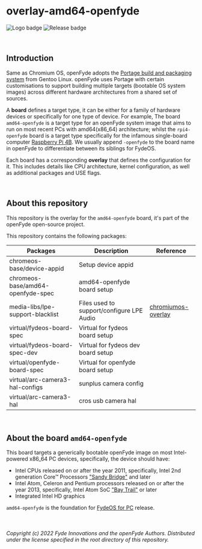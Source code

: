 # overlay-amd64-openfyde

![Logo badge](https://img.shields.io/endpoint?url=https%3A%2F%2Fopenfyde-badge-wivuxrq8xzvh.runkit.sh%2F) ![Release badge](https://img.shields.io/github/v/release/openFyde/overlay-amd64-openfyde?label=latest%20release%20image)

<br>

## Introduction
Same as Chromium OS, openFyde adopts the [Portage build and packaging system](https://wiki.gentoo.org/wiki/Portage) from Gentoo Linux. openFyde uses Portage with certain customisations to support building multiple targets (bootable OS system images) across different hardware architectures from a shared set of sources.

A **board** defines a target type, it can be either for a family of hardware devices or specifically for one type of device. For example, The board `amd64-openfyde` is a target type for an openFyde system image that aims to run on most recent PCs with amd64(x86_64) architecture; whilst the `rpi4-openfyde` board is a target type specifically for the infamous single-board computer [Raspberry Pi 4B](https://www.raspberrypi.com/products/raspberry-pi-4-model-b/). We usually append `-openfyde` to the board name in openFyde to differentiate between its siblings for FydeOS. 

Each board has a corresponding **overlay** that defines the configuration for it. This includes details like CPU architecture, kernel configuration, as well as additional packages and USE flags.

<br>

## About this repository
This repository is the overlay for the `amd64-openfyde` board, it's part of the openFyde open-source project.

This repository contains the following packages:

| Packages                          | Description                               | Reference                                                                                                                                         |
|-----------------------------------|-------------------------------------------|---------------------------------------------------------------------------------------------------------------------------------------------------|
| chromeos-base/device-appid        | Setup device appid                        |                                                                                                                                                   |
| chromeos-base/amd64-openfyde-spec | amd64-openfyde board setup                |                                                                                                                                                   |
| media-libs/lpe-support-blacklist  | Files used to support/configure LPE Audio | [chromiumos-overlay](https://chromium.googlesource.com/chromiumos/overlays/chromiumos-overlay/+/refs/heads/main/media-libs/lpe-support-blacklist) |
| virtual/fydeos-board-spec         | Virtual for fydeos board setup            |                                                                                                                                                   |
| virtual/fydeos-board-spec-dev     | Virtual for fydeos dev board setup        |                                                                                                                                                   |
| virtual/openfyde-board-spec       | Virtual for openfyde board setup          |                                                                                                                                                   |
| virtual/arc-camera3-hal-configs   | sunplus camera config                     |                                                                                                                                                   |
| virtual/arc-camera3-hal           | cros usb camera hal                       |                                                                                                                                                   |


<br>

## About the board `amd64-openfyde`
This board targets a generically bootable openFyde image on most Intel-powered x86_64 PC devices, specifically, the device should have:
 - Intel CPUs released on or after the year 2011, specifically, Intel 2nd generation Core™ Processors ["Sandy Bridge"](https://en.wikipedia.org/wiki/Sandy_Bridge_(microarchitecture)) and later
 - Intel Atom, Celeron and Pentium processors released on or after the year 2013, specifically, Intel Atom SoC ["Bay Trail"](https://en.wikipedia.org/wiki/Atom_(system_on_a_chip)) or later
 - Integrated Intel HD graphics

 `amd64-openfyde` is the foundation for [FydeOS for PC](https://fydeos.io/download/pc/intel-hd) release.

<br>

###### Copyright (c) 2022 Fyde Innovations and the openFyde Authors. Distributed under the license specified in the root directory of this repository.
